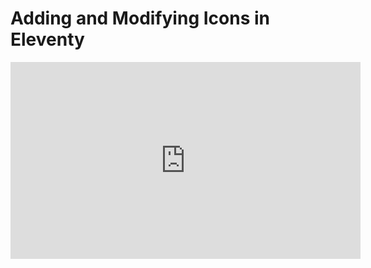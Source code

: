 # Adding and Modifying Icons in Eleventy

<iframe width="560" height="315" src="https://www.youtube.com/embed/t7pkI_LBywM" title="YouTube video player" frameborder="0" allow="accelerometer; autoplay; clipboard-write; encrypted-media; gyroscope; picture-in-picture" allowfullscreen></iframe>